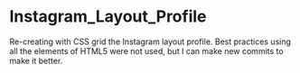 # Instagram_Layout_Profile
Re-creating with CSS grid the Instagram layout profile. Best practices using all the elements of HTML5 were not used, but I can make new commits to make it better.
